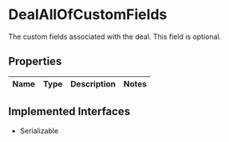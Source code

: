 

# DealAllOfCustomFields

The custom fields associated with the deal. This field is optional.

## Properties

| Name | Type | Description | Notes |
|------------ | ------------- | ------------- | -------------|


## Implemented Interfaces

* Serializable


